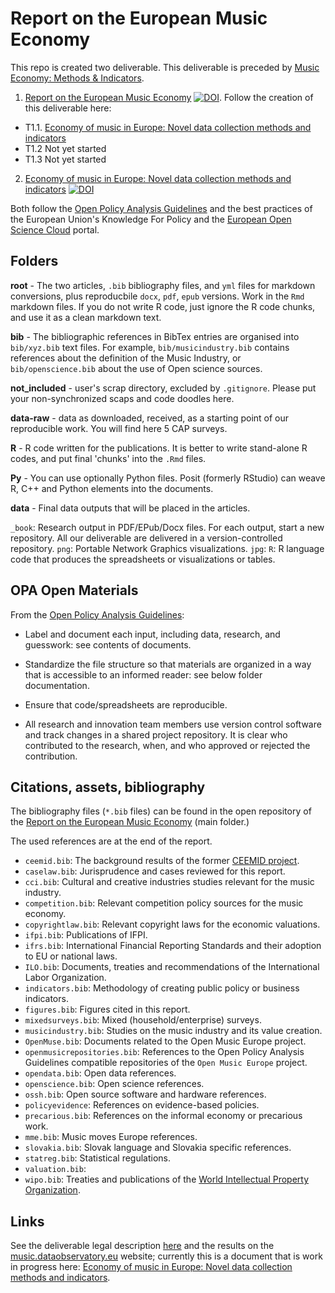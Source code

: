 # Report on the European Music Economy

This repo is created two deliverable. This deliverable is preceded by [Music Economy: Methods & Indicators](https://github.com/dataobservatory-eu/music_economy_methods_indicators/).

1. [Report on the European Music Economy](https://zenodo.org/record/6464782#.Ylq7JNpBzIU) [![DOI](https://zenodo.org/badge/DOI/10.5281/zenodo.6464782.svg)](https://doi.org/10.5281/zenodo.6464782). Follow the creation of this deliverable here:

-    T1.1. [Economy of music in Europe: Novel data collection methods and indicators](https://music.dataobservatory.eu/documents/open_music_europe/economy/report/report.html)
-   T1.2 Not yet started
-   T1.3 Not yet started

2. [Economy of music in Europe: Novel data collection methods and indicators](https://doi.org/10.5281/zenodo.6464990) [![DOI](https://zenodo.org/badge/DOI/10.5281/zenodo.6464990.svg)](https://doi.org/10.5281/zenodo.6464990)

Both follow the [Open Policy Analysis Guidelines](http://www.bitss.org/wp-content/uploads/2019/03/OPA-Guidelines.pdf) and the best practices of the European Union's Knowledge For Policy and the [European Open Science Cloud](https://eosc-portal.eu/) portal.

## Folders

**root** - The two articles, `.bib` bibliography files, and `yml` files for markdown conversions, plus reproducbile `docx`, `pdf`, `epub` versions. Work in the `Rmd` markdown files. If you do not write R code, just ignore the R code chunks, and use it as a clean markdown text.

**bib** - The bibliographic references in BibTex entries are organised into `bib/xyz.bib` text files.  For example, `bib/musicindustry.bib` contains references about the definition of the Music Industry, or `bib/openscience.bib` about the use of Open science sources.

**not_included** - user's scrap directory, excluded by `.gitignore`.  Please put your non-synchronized scaps and code doodles here.

**data-raw** - data as downloaded, received, as a starting point of our reproducible work. You will find here 5 CAP surveys.

**R** - R code written for the publications.  It is better to write stand-alone R codes, and put final 'chunks' into the `.Rmd` files.

**Py** - You can use optionally Python files.  Posit (formerly RStudio) can weave R, C++ and Python elements into the documents.

**data** - Final data outputs that will be placed in the articles.

`_book`: Research output in PDF/EPub/Docx files.  For each output, start a new repository. All our deliverable are delivered in a version-controlled repository. 
`png`: Portable Network Graphics visualizations.
`jpg`:
`R`: R language code that produces the spreadsheets or visualizations or tables.

## OPA Open Materials

From the [Open Policy Analysis Guidelines](http://www.bitss.org/wp-content/uploads/2019/03/OPA-Guidelines.pdf):

- Label and document each input, including data, research, and guesswork: see contents of documents.

- Standardize the file structure so that materials are organized in a way that is accessible to an informed reader: see below folder documentation.

- Ensure that code/spreadsheets are reproducible. 

- All research and innovation team members use version control software and track changes in a shared project repository. It is clear who contributed to the research, when, and who approved or rejected the contribution.

## Citations, assets, bibliography

The bibliography files (`*.bib` files) can be found in the open repository of the [Report on the European Music Economy](https://github.com/dataobservatory-eu/european_music_economy) (main folder.)

The used references are at the end of the report.

-   `ceemid.bib`: The background results of the former [CEEMID project](https://reprex.nl/project/ceemid/).
-   `caselaw.bib`: Jurisprudence and cases reviewed for this report.
-   `cci.bib`: Cultural and creative industries studies relevant for the music industry.
-   `competition.bib`: Relevant competition policy sources for the music economy.
-   `copyrightlaw.bib`: Relevant copyright laws for the economic valuations.
-   `ifpi.bib`: Publications of IFPI.
-   `ifrs.bib`:  International Financial Reporting Standards and their adoption to EU or national laws.
-    `ILO.bib`: Documents, treaties and recommendations of the International Labor Organization.
-    `indicators.bib`: Methodology of creating public policy or business indicators.
-    `figures.bib`:  Figures cited in this report.
-    `mixedsurveys.bib`:  Mixed (household/enterprise) surveys.
-   `musicindustry.bib`:  Studies on the music industry and its value creation.
-    `OpenMuse.bib`:  Documents related to the Open Music Europe project.
-    `openmusicrepositories.bib`:  References to the Open Policy Analysis Guidelines compatible repositories of the `Open Music Europe` project.
-    `opendata.bib`:  Open data references.
-    `openscience.bib`:  Open science references.
-    `ossh.bib`: Open source software and hardware references.
-    `policyevidence`:  References on evidence-based policies.
-   `precarious.bib`: References on the informal economy or precarious work.
-   `mme.bib`: Music moves Europe references.
-   `slovakia.bib`: Slovak language and Slovakia specific references.
-   `statreg.bib`: Statistical regulations.
-    `valuation.bib`: 
-    `wipo.bib`:  Treaties and publications of the [World Intellectual Property Organization](https://www.wipo.int/).

## Links

See the deliverable legal description [here](https://openmuse.dataobservatory.eu/resources/music-economy/) and the results on the [music.dataobservatory.eu](https://music.dataobservatory.eu/) website; currently this is a document that is work in progress here: [Economy of music in Europe: Novel data collection methods and indicators](https://music.dataobservatory.eu/documents/open_music_europe/economy/report/report.html).
